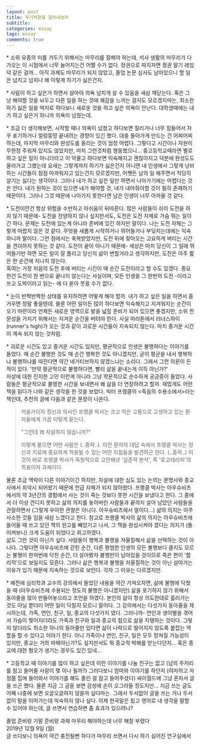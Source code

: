 ```yaml
---
layout: post
title: 무기력함을 덜어내보자
subtitle: 
categories: essay
tags: essay
comments: true
---
```

\* 소위 유종의 미를 거두기 위해서는 마무리를 잘해야 하는데, 석사 생활의 마무리가 다가오는 이 시점에서 너무 늘어지는건 어쩔 수가 없다. 정권으로 따지자면 정권 말기 레임덕 같은 걸까... 아직 과제도 마무리가 되지 않았고, 졸업 논문 심사도 남아있으니 할 일은 넘치고 넘치나 왜 이렇게 하기가 싫은건지.

\* 사람이 하고 싶은거 하면서 살아야 의욕 넘치게 살 수 있음을 새삼 깨닫는다. 혹은 그냥 해야할 것을 놔두고 다른 일을 하는 것에 쾌감을 느끼는 걸지도 모르겠지마는, 최소한 하기 싫은 일을 억지로 하다보니 새로운 것을 하고 싶은 의욕이 안난다. 대학생때에는 내가 하고 싶은거 하니까 의욕이 넘쳤는데.

\* 조금 더 생각해보면, 시작할 때나 의욕이 넘쳤고 하다보면 질리거나 너무 힘들어서 자꾸 포기하거나 얼렁뚱땅 끝내려는 경향이 있긴 했다. 대충 돌아가게 만드는 건 어찌어찌 하는데, 마지막 마무리와 완성도를 올리는 것이 엄청 어렵다. 그렇다고 시간이나 자원이 무한정 주워져 있지도 않았지만, 마치 그런것처럼 행동했으니... 중고등학교때라면 별로 하고 싶은 일이 아니더라고 이 악물고 하다보면 익숙해지고 괜찮아지고 덕분에 완성도도 올라가고 그랬는데 요새는 그렇게까지 하기가 싫은건지 아니면 내 인생에서 그렇게 낭비하는 시간들이 점점 아까워지고 있는건지 모르겠지만, 어쨋든 남의 일 해주면서 적당히 살기는 싫다는 생각이다. 그러나 내가 하고 싶은 일만 하면서 나아가기에는 어렵다는 것은 안다. 내가 원하는 것이 있으면 내가 해야할 것, 내가 내어줘야할 것이 필히 존재하기 때문이다. 그러나 그것 때문에 나아가지 못한다면 남은 인생이 너무 아까울 것 같다.

\* 도전이란건 항상 위험을 수반하고 아쉬움이 뒤따른다. 많은 사람들이 쉬이 도전을 하지 않기 때문에- 도전을 찬양하지 않나 싶지만서도, 도전은 도전 자체로 가슴 뛰는 일이긴 하다. 문제는 도전에 있는게 아니라 존버에 있긴 하지만 말이다. 나는 도전 자체는 그렇게 어렵지 않은 것 같다. 무엇을 새롭게 시작하거나 뛰어들거나 부딪치는데에는 익숙하니까 말이다. 그런 점에서는 축복받았지만, 도전 뒤에 찾아오는 고요하게 버티는 시간을 견뎌하지 못하는 것 같다. 도전이 끝이 아니기 때문에- 세상은 마치 당신이 그 일에 뛰어들기만 하면 모든 일이 잘 풀리고 당신의 삶이 변할거라고 생각하지만, 도전은 아주 짧은 한 순간에 지나지 않는다.   
  혹여는 가장 처음의 도전 후에 버티는 시간이 매 순간 도전이라고 할 수도 있겠다. 중요한건 도전이 한 번으로 끝나지 않는다는 사실이며, 모든 인생을 그 한번의 도전 -이라고 쓰고 도박이라고 읽는- 에 다 쏟아 붓을 수가 없다.

\* 눈이 반짝반짝한 상태를 유지하려면 어떻게 해야 할까. 내가 하고 싶은 일을 하면서 즐거우면 정말 좋을텐데. 물론 어떤 일이든 많이 하다보면 익숙해지고 지겨워지는 순간이 오기 마련이라 언제든 새로운 영역으로 발을 넓힐 준비가 되어 있으면 좋겠지만, 소위 전문성을 가지기 위해서는 지겨운 순간을 버텨야 한다. 사실 마라톤에서 러너스하이(runner's high)가 오는 것과 같이 괴로운 시간들이 지속되지 않는다. 마치 즐거운 시간이 계속 되지 않는 것처럼.

\* 괴로운 시간도 있고 즐거운 시간도 있지만, 평균적으로 인생은 불행하다는 이야기를 들었다. 매 순간 불행한 것도 매 순간 행복한 것도 아니겠지만, 굳이 평균을 내서 행복하냐 불행하냐를 따진다면 약간 네거티브하지 않겠느냐는 소리다. 그래서 그런 의문이 든 적이 있다. '만약 평균적으로 불행하다면, 빨리 삶을 끝내는게 이득 아닌가?'  
  자살에 대한 진지한 고민 이런게 아니라 그냥 학문적으로 순수하게 궁금증이 들었다. 사람들은 평균적으로 불행한 시간을 보내면서 왜 삶을 더 연장하려고 할까. 재밌게도 어떤 책을 읽다가 나와 같은 생각을 한 것을 보았다. 빅터 프랭클의 <죽음의 수용소에서>라는 책인데, 추천의 글에 다음과 같은 문장이 나온다.

> 저술가이자 정신과 의사인 프랭클 박사는 크고 작은 고통으로 고생하고 있는 환자들에게 가끔 이렇게 묻는다.
>
> "그런데 왜 자살하지 않습니까?"
>
> 이렇게 물으면 어떤 사람은 (..중략..). 이런 환자의 대답 속에서 프랭클 박사는 정신과 치료에 중요하게 적용될 수 있는 어떤 지침들을 발견하곤 한다. (..중략..) 이것이 바로 프랭클 박사가 독창적으로 고안해낸 '실존적 분석', 즉 '로고테라피'의 목표이자 과제이다.

  물론 조금 맥락이 다른 이야기이긴 하지만, 자살에 대한 심도 있는 논의는 문명사와 종교사에서 죄악시 되어왔기 때문에 언급 자체가 되지 않아왔다. 프랭클 박사는 아우슈비츠에서의 약 3년간의 경험에서 사는 것이 죽는 것보다 못한 시간을 보냈다고 한다. 그 중에서 더 이상 견디지 못하고 삶의 의지를 놓아버린 사람들과 끝까지 살아 남았던 사람들을 관찰하면서 (그렇게 우아한 관찰은 아니다. 아우슈비츠에서 말이다...) 삶의 의지는 아주 사소한 것들 임을 새삼 느꼈다고 한다. 참고로 프랭클 박사의 삶의 의지는 아우슈비츠에 들어올 때 쓰고 있던 책의 원고를 빼았기고 나서, 그 책을 완성시켜야 겠다는 의지가 (돌이켜보니) 크게 도움이 되었다고 회고하였다.  
  삶도 그런 것이 아닌가 싶다. 사람들이 행복과 불행을 저울질해서 삶을 선택하는 것이 아니다. 그렇다면 아우슈비츠에 갇힌 순간, 다른 평범한 인생의 모든 불행보다 클지도 모르는 불행이 한꺼번에 닥친 순간, 더 살아봤자 불행만이 남아있을 것이므로 죽은 편이 '합리적'으로 보일지도 모른다. 그러나 삶은 행복과 불행을 저울질하는 것이 아닌 살아가는 이유가 있기 때문에 지속하는 것으로 보인다. 각자 그 이유는 다르겠지만.

\* 예전에 심리학과 교수의 강의에서 들었던 내용을 약간 가져오자면, 삶에 불행에 닥쳤을 때 (아우슈비츠에 수용되는 정도의 불행은 아니겠지만) 삶을 포기하지 않기 위해서 동아줄을 많이 만들어놓으라고 조언을 하였다. 본인의 삶이 항상 의도한대로 흘러가는 것도 아닐 뿐더러 어떤 일이 닥칠지 모르니 말이다. 그 강의에서는 다섯가지 동아줄을 제시하는데, 가족, 연인, 친구, 일, 종교의 다섯가지 였다. 그러니까- 연인과 생이별을 겪어서 가슴이 찢어지더라도 가족과 친구와 일과 종교의 힘으로 삶을 지탱하는 것이다. 그렇지 않더라도 최소한 하나의 동아줄만 있다면 삶이 나락으로 떨어지지 않도록 붙잡는 역할을 할 수 있다고 이야기 한다. 아니 가족이나 연인, 친구, 일은 모두 망쳐질 가능성이 있지만, 종교는 거의 마패아닌가?도 싶지만서도 뭐 종교적 박해를 받는다던지... 혹은 종교에 대한 혐오가 생기는 경우도 있긴 있네...

\* 고등학교 때 이야기를 많이 하고 싶은데 이런 이야기를 나눌 친구는 없고 (남의 주저리를 참고 들어줄 사람이 몇 이나 될까?) 그러다보니 엄마와 이야기를 하던지 (야자하고 자정쯤 집에 들어와서 이야기를 해도 졸린 걸 참고 들어주셨다) 싸이월드에 그냥 혼자서 글을 쓰곤 했다. 물론 지금 그 글을 보면 감성에 손이 오그라들 정도지만... 지금 쓰는 글도 어째 나중에 보면 오글오글하지 않을까 싶다마는. 그래서 두서없이 글을 쓰는 거나 두서 없이 말을 이어가는데 익숙하지 않나 싶다. 이제 한국말은 됬고 영어로 내 생각을 말할 수 있어야 하는데, 글 쓰면서 연습하면 좀 효과가 있으려나?

졸업 준비랑 기말 준비랑 과제 마무리 해야하는데 너무 해찰 부렸다  
2019년 12월 9일 (월)  
글 쓰다보니 의욕이 약간 충전될뻔 하다가 마무리 쓰면서 다시 하기 싫어진 연구실에서  

